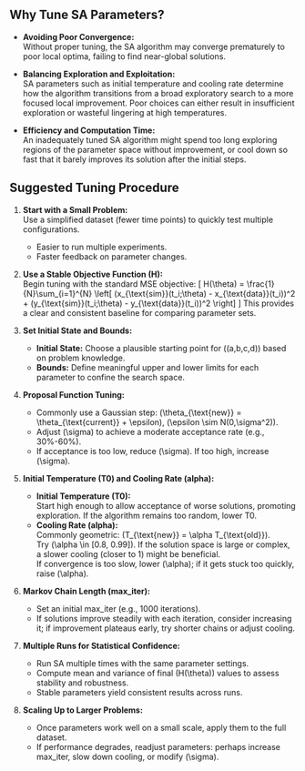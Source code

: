## Why Tune SA Parameters?

- **Avoiding Poor Convergence:**  
  Without proper tuning, the SA algorithm may converge prematurely to poor local optima, failing to find near-global solutions.

- **Balancing Exploration and Exploitation:**  
  SA parameters such as initial temperature and cooling rate determine how the algorithm transitions from a broad exploratory search to a more focused local improvement. Poor choices can either result in insufficient exploration or wasteful lingering at high temperatures.

- **Efficiency and Computation Time:**  
  An inadequately tuned SA algorithm might spend too long exploring regions of the parameter space without improvement, or cool down so fast that it barely improves its solution after the initial steps.

## Suggested Tuning Procedure

1. **Start with a Small Problem:**  
   Use a simplified dataset (fewer time points) to quickly test multiple configurations.  
   - Easier to run multiple experiments.  
   - Faster feedback on parameter changes.

2. **Use a Stable Objective Function (H):**  
   Begin tuning with the standard MSE objective:
   \[
   H(\theta) = \frac{1}{N}\sum_{i=1}^{N} \left[ (x_{\text{sim}}(t_i;\theta) - x_{\text{data}}(t_i))^2 + (y_{\text{sim}}(t_i;\theta) - y_{\text{data}}(t_i))^2 \right]
   \]
   This provides a clear and consistent baseline for comparing parameter sets.

3. **Set Initial State and Bounds:**  
   - **Initial State:** Choose a plausible starting point for \((a,b,c,d)\) based on problem knowledge.  
   - **Bounds:** Define meaningful upper and lower limits for each parameter to confine the search space.

4. **Proposal Function Tuning:**  
   - Commonly use a Gaussian step: \(\theta_{\text{new}} = \theta_{\text{current}} + \epsilon\), \(\epsilon \sim N(0,\sigma^2)\).  
   - Adjust \(\sigma\) to achieve a moderate acceptance rate (e.g., 30%-60%).  
   - If acceptance is too low, reduce \(\sigma\). If too high, increase \(\sigma\).

5. **Initial Temperature (T0) and Cooling Rate (alpha):**  
   - **Initial Temperature (T0):**  
     Start high enough to allow acceptance of worse solutions, promoting exploration. If the algorithm remains too random, lower T0.  
   - **Cooling Rate (alpha):**  
     Commonly geometric: \(T_{\text{new}} = \alpha T_{\text{old}}\).  
     Try \(\alpha \in [0.8, 0.99]\). If the solution space is large or complex, a slower cooling (closer to 1) might be beneficial.  
     If convergence is too slow, lower \(\alpha\); if it gets stuck too quickly, raise \(\alpha\).

6. **Markov Chain Length (max_iter):**  
   - Set an initial max_iter (e.g., 1000 iterations).  
   - If solutions improve steadily with each iteration, consider increasing it; if improvement plateaus early, try shorter chains or adjust cooling.

7. **Multiple Runs for Statistical Confidence:**  
   - Run SA multiple times with the same parameter settings.  
   - Compute mean and variance of final \(H(\theta)\) values to assess stability and robustness.  
   - Stable parameters yield consistent results across runs.

8. **Scaling Up to Larger Problems:**  
   - Once parameters work well on a small scale, apply them to the full dataset.  
   - If performance degrades, readjust parameters: perhaps increase max_iter, slow down cooling, or modify \(\sigma\).
